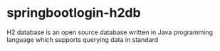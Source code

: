 # springbootlogin-h2db
H2 database is an open source database written in Java programming language which supports querying data in standard

